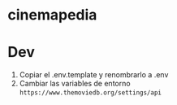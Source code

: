 # cinemapedia

# Dev

1. Copiar el .env.template y renombrarlo a .env
2. Cambiar las variables de entorno ```https://www.themoviedb.org/settings/api```
